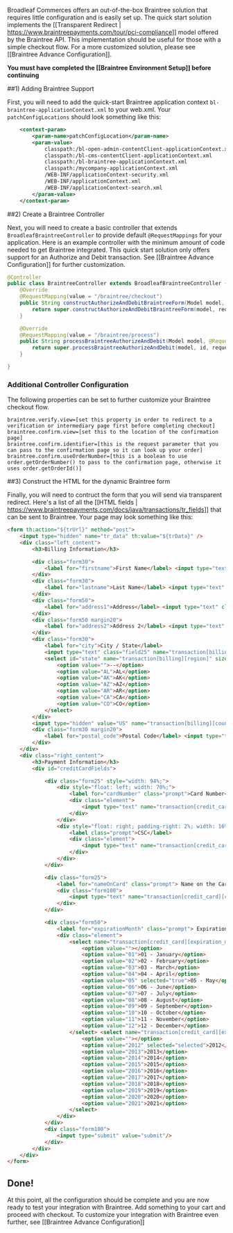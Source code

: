 Broadleaf Commerces offers an out-of-the-box Braintree solution that requires little configuration and is easily set up. 
The quick start solution implements the [[Transparent Redirect | https://www.braintreepayments.com/tour/pci-compliance]] model offered by the Braintree API.
This implementation should be useful for those with a simple checkout flow. For a more customized solution, please see [[Braintree Advance Configuration]].

**You must have completed the [[Braintree Environment Setup]] before continuing**

##1) Adding Braintree Support

First, you will need to add the quick-start Braintree application context `bl-braintree-applicationContext.xml` to your web.xml.
Your `patchConfigLocations` should look something like this:

```xml
	<context-param>
		<param-name>patchConfigLocation</param-name>
		<param-value>
            classpath:/bl-open-admin-contentClient-applicationContext.xml
            classpath:/bl-cms-contentClient-applicationContext.xml
            classpath:/bl-braintree-applicationContext.xml
            classpath:/mycompany-applicationContext.xml
            /WEB-INF/applicationContext-security.xml
            /WEB-INF/applicationContext.xml
            /WEB-INF/applicationContext-search.xml
        </param-value>
	</context-param>
```

##2) Create a Braintree Controller

Next, you will need to create a basic controller that extends `BroadleafBraintreeController` to provide default `@RequestMappings` for your application.
Here is an example controller with the minimum amount of code needed to get Braintree integrated. 
This quick start solution only offers support for an Authorize and Debit transaction. See [[Braintree Advance Configuration]] for further customization.

```java
@Controller
public class BraintreeController extends BroadleafBraintreeController {
    @Override
    @RequestMapping(value = "/braintree/checkout")
    public String constructAuthorizeAndDebitBraintreeForm(Model model, HttpServletRequest request) throws PaymentException {
        return super.constructAuthorizeAndDebitBraintreeForm(model, request);
    }

    @Override
    @RequestMapping(value = "/braintree/process")
    public String processBraintreeAuthorizeAndDebit(Model model, @RequestParam String id, HttpServletRequest request) throws CheckoutException, PricingException {
        return super.processBraintreeAuthorizeAndDebit(model, id, request);
    }

}
```

### Additional Controller Configuration
The following properties can be set to further customize your Braintree checkout flow.

    braintree.verify.view=[set this property in order to redirect to a verification or intermediary page first before completing checkout]
    braintree.confirm.view=[set this to the location of the confirmation page]
    braintree.confirm.identifier=[this is the request parameter that you can pass to the confirmation page so it can look up your order]
    braintree.confirm.useOrderNumber=[this is a boolean to use order.getOrderNumber() to pass to the confirmation page, otherwise it uses order.getOrderId()]

##3) Construct the HTML for the dynamic Braintree form

Finally, you will need to contruct the form that you will send via transparent redirect. 
Here's a list of all the [[HTML fields | https://www.braintreepayments.com/docs/java/transactions/tr_fields]] that can be sent to Braintree.
Your page may look something like this:

```html
<form th:action="${trUrl}" method="post">
    <input type="hidden" name="tr_data" th:value="${trData}" />
    <div class="left_content">
    	<h3>Billing Information</h3>

		<div class="form30">
			<label for="firstname">First Name</label> <input type="text" class="field30" name="transaction[billing][first_name]" />
		</div>
		<div class="form30">
			<label for="lastname">Last Name</label> <input type="text" class="field30" name="transaction[billing][last_name]" />
		</div>	
		<div class="form50">
			<label for="address1">Address</label> <input type="text" class="field50" name="transaction[billing][street_address]" />
		</div>
		<div class="form50 margin20">
			<label for="address2">Address 2</label> <input type="text" class="field50" name="transaction[billing][extended_address]" />
		</div>
		<div class="form30">
			<label for="city">City / State</label>
			<input type="text" class="field25" name="transaction[billing][locality]" /> 
			<select id="state" name="transaction[billing][region]" size="1" style="width: 48px;" class=" ">
				<option value="">--</option>
				<option value="AL">AL</option>
				<option value="AK">AK</option>
				<option value="AZ">AZ</option>
				<option value="AR">AR</option>
				<option value="CA">CA</option>
				<option value="CO">CO</option>
			</select>
		</div>
		<input type="hidden" value="US" name="transaction[billing][country_code_alpha2]"/>
		<div class="form30 margin20">
			<label for="postal_code">Postal Code</label> <input type="text" class="field30" name="transaction[billing][postal_code]" />
		</div>
	</div>
	<div class="right_content">
		<h3>Payment Information</h3>
		<div id="creditCardFields">

			<div class="form25" style="width: 94%;">
				<div style="float: left; width: 70%;">
					<label for="cardNumber" class="prompt">Card Number</label>
					<div class="element">
						<input type="text" name="transaction[credit_card][number]" value="" id="cardNumber" class="field30" autocomplete="off" style="width: 100%" />
					</div>
				</div>
				<div style="float: right; padding-right: 2%; width: 16%">
					<label class="prompt">CSC</label>
					<div class="element">
						<input type="text" name="transaction[credit_card][cvv]" id="securityCode" class="field30" autocomplete="off" style="width: 100%" />
					</div>
				</div>
			</div>

			<div class="form25">
				<label for="nameOnCard" class="prompt"> Name on the Card </label>
				<div class="form100">
					<input type="text" name="transaction[credit_card][cardholder_name]" value="" id="nameOnCard" class="field30" />
				</div>
			</div>

			<div class="form50">
				<label for="expirationMonth" class="prompt"> Expiration Date </label>
				<div class="element">
					<select name="transaction[credit_card][expiration_month]" id="expirationMonth" class=" ">
						<option value=""></option>
						<option value="01">01 - January</option>
						<option value="02">02 - February</option>
						<option value="03">03 - March</option>
						<option value="04">04 - April</option>
						<option value="05" selected="true">05 - May</option>
						<option value="06">06 - June</option>
						<option value="07">07 - July</option>
						<option value="08">08 - August</option>
						<option value="09">09 - September</option>
						<option value="10">10 - October</option>
						<option value="11">11 - November</option>
						<option value="12">12 - December</option>
					</select> <select name="transaction[credit_card][expiration_year]" id="expirationYear" class=" ">
						<option value=""></option>
						<option value="2012" selected="selected">2012</option>
						<option value="2013">2013</option>
						<option value="2014">2014</option>
						<option value="2015">2015</option>
						<option value="2016">2016</option>
						<option value="2017">2017</option>
						<option value="2018">2018</option>
						<option value="2019">2019</option>
						<option value="2020">2020</option>
						<option value="2021">2021</option>
					</select>
				</div>
			</div>
			<div class="form100">
				<input type="submit" value="submit"/>
			</div>
		</div>
	</div>	
</form>
```

## Done!
At this point, all the configuration should be complete and you are now ready to test your integration with Braintree. Add something to your cart and proceed with checkout.
To customize your integration with Braintree even further, see [[Braintree Advance Configuration]] 

